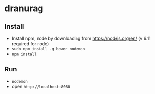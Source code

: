 # dranurag

## Install
- Install npm, node by downloading from https://nodejs.org/en/ (v 6.11 required for node)
- `sudo npm install -g bower nodemon`
- `npm install`

## Run
- `nodemon`
- open `http://localhost:8080`
